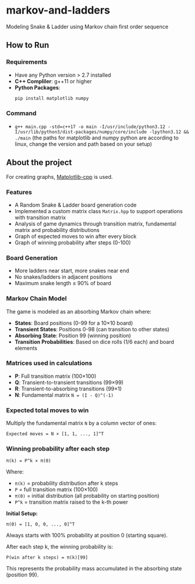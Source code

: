 # markov-and-ladders
Modeling Snake &amp; Ladder using Markov chain first order sequence

## How to Run

### Requirements
- Have any Python version > 2.7 installed
- **C++ Compliler**: g++11 or higher
- **Python Packages**:
  ```bash
  pip install matplotlib numpy
  ```

### Command
- `g++ main.cpp -std=c++17 -o main -I/usr/include/python3.12 -I/usr/lib/python3/dist-packages/numpy/core/include -lpython3.12 && ./main` (the paths for matplotlib and numpy python are according to linux, change the version and path based on your setup)


## About the project

For creating graphs, [Matplotlib-cpp](https://github.com/lava/matplotlib-cpp/tree/master) is used.

### Features
- A Random Snake & Ladder board generation code
- Implemented a custom matrix class `Matrix.hpp` to support operations with transition matrix
- Analysis of game dynamics through transition matrix, fundamental matrix and probability distributions
- Graph of expected moves to win after every block
- Graph of winning probability after steps (0-100)

### Board Generation
- More ladders near start, more snakes near end
- No snakes/ladders in adjacent positions
- Maximum snake length ≤ 90% of board

### Markov Chain Model
The game is modeled as an absorbing Markov chain where:
- **States**: Board positions (0-99 for a 10×10 board)
- **Transient States**: Positions 0-98 (can transition to other states)
- **Absorbing State**: Position 99 (winning position)
- **Transition Probabilities**: Based on dice rolls (1/6 each) and board elements

### Matrices used in calculations
- **P**: Full transition matrix (100×100)
- **Q**: Transient-to-transient transitions (99×99)
- **R**: Transient-to-absorbing transitions (99×1)
- **N**: Fundamental matrix `N = (I - Q)^(-1)`

### Expected total moves to win
Multiply the fundamental matrix `N` by a column vector of ones:
```
Expected moves = N × [1, 1, ..., 1]^T
```

### Winning probability after each step

```
π(k) = P^k × π(0)
```

Where:
- `π(k)` = probability distribution after k steps
- `P` = full transition matrix (100×100)
- `π(0)` = initial distribution (all probability on starting position)
- `P^k` = transition matrix raised to the k-th power

**Initial Setup:**
```
π(0) = [1, 0, 0, ..., 0]^T
```
Always starts with 100% probability at position 0 (starting square).

After each step k, the winning probability is:
```
P(win after k steps) = π(k)[99]
```
This represents the probability mass accumulated in the absorbing state (position 99).
